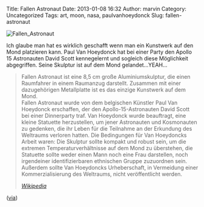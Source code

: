 Title: Fallen Astronaut
Date: 2013-01-08 16:32
Author: marvin
Category: Uncategorized
Tags: art, moon, nasa, paulvanhoeydonck
Slug: fallen-astronaut

![Fallen_Astronaut]({filename}/images/Fallen_Astronaut.jpg)

Ich glaube man hat es wirklich geschafft wenn man ein Kunstwerk auf den
Mond platzieren kann. Paul Van Hoeydonck hat bei einer Party den Apollo
15 Astronauten David Scott kennegelernt und sogleich diese Möglichkeit
abgegriffen. Seine Skulptur ist auf dem Mond gelandet...YEAH...

> Fallen Astronaut ist eine 8,5 cm große Aluminiumskulptur, die einen
> Raumfahrer in einem Raumanzug darstellt. Zusammen mit einer
> dazugehörigen Metallplatte ist es das einzige Kunstwerk auf dem Mond.  
>  Fallen Astronaut wurde von dem belgischen Künstler Paul Van Hoeydonck
> erschaffen, der den Apollo-15-Astronauten David Scott bei einer
> Dinnerparty traf. Van Hoeydonck wurde beauftragt, eine kleine
> Statuette herzustellen, um jener Astronauten und Kosmonauten zu
> gedenken, die ihr Leben für die Teilnahme an der Erkundung des
> Weltraums verloren hatten. Die Bedingungen für Van Hoeydoncks Arbeit
> waren: Die Skulptur sollte kompakt und robust sein, um die extremen
> Temperaturverhältnisse auf dem Mond zu überstehen, die Statuette
> sollte weder einen Mann noch eine Frau darstellen, noch irgendeiner
> identifizierbaren ethnischen Gruppe zuzuordnen sein. Außerdem sollte
> Van Hoeydoncks Urheberschaft, in Vermeidung einer Kommerzialisierung
> des Weltraums, nicht veröffentlicht werden.  
>
> <cite>[Wikipedia](https://de.wikipedia.org/wiki/Fallen_Astronaut)</cite>

([via](http://laughingsquid.com/fallen-astronaut-a-figure-sculpture-that-was-left-on-the-moon-in-1971/))

